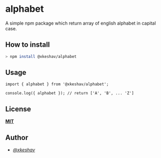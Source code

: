 # alphabet

A simple npm package which return array of english alphabet in capital case.

## How to install

```sh
> npm install @xkeshav/alphabet
```

## Usage

```tsx
import { alphabet } from '@xkeshav/alphabet';

console.log({ alphabet }); // return ['A', 'B', ... 'Z']
```

## License

[**MIT**](https://github.com/xkeshav/alphabet/blob/main/LICENSE)

## Author

- [_@xkeshav_](https://x.com/xkeshav)
